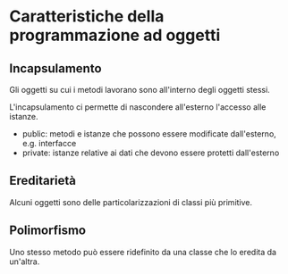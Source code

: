 # Caratteristiche della programmazione ad oggetti

## Incapsulamento

Gli oggetti su cui i metodi lavorano sono all'interno degli oggetti stessi.

L'incapsulamento ci permette di nascondere all'esterno l'accesso alle istanze.

- public: metodi e istanze che possono essere modificate dall'esterno, 
e.g. interfacce
- private: istanze relative ai dati che devono essere protetti dall'esterno

## Ereditarietà

Alcuni oggetti sono delle particolarizzazioni di classi più primitive.

## Polimorfismo

Uno stesso metodo può essere ridefinito da una classe che lo eredita da un'altra.
